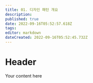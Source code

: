 ```yaml
---
title: 01. 디자인 패턴 개요
description: 
published: true
date: 2022-09-16T05:52:57.618Z
tags: 
editor: markdown
dateCreated: 2022-09-16T05:52:45.732Z
---
```


# Header
Your content here